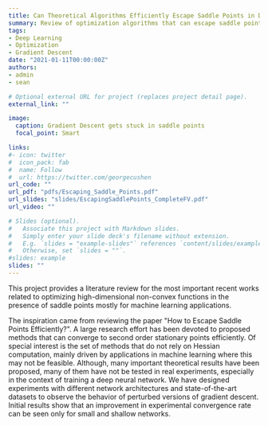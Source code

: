 ```yaml
---
title: Can Theoretical Algorithms Efficiently Escape Saddle Points in Deep Learning?
summary: Review of optimization algorithms that can escape saddle points in Deep Learning and some experimental results
tags:
- Deep Learning
- Optimization
- Gradient Descent
date: "2021-01-11T00:00:00Z"
authors:
- admin
- sean

# Optional external URL for project (replaces project detail page).
external_link: ""

image:
  caption: Gradient Descent gets stuck in saddle points
  focal_point: Smart

links:
#- icon: twitter
#  icon_pack: fab
#  name: Follow
#  url: https://twitter.com/georgecushen
url_code: ""
url_pdf: "pdfs/Escaping_Saddle_Points.pdf"
url_slides: "slides/EscapingSaddlePoints_CompleteFV.pdf"
url_video: ""

# Slides (optional).
#   Associate this project with Markdown slides.
#   Simply enter your slide deck's filename without extension.
#   E.g. `slides = "example-slides"` references `content/slides/example-slides.md`.
#   Otherwise, set `slides = ""`.
#slides: example
slides: ""
---
```


This project provides a literature review for the most important recent works related to optimizing high-dimensional non-convex functions in the presence of saddle points mostly for machine learning applications.

The inspiration came from reviewing the paper "How to Escape Saddle Points Efficiently?". A large research effort has been devoted to proposed methods that can converge to second order stationary points efficiently. Of special interest is the set of methods that do not rely on Hessian computation, mainly driven by applications in machine learning where this may not be feasible. Although, many important theoretical results have been proposed, many of them have not be tested in real experiments, especially in the context of training a deep neural network. We have designed experiments with different network architectures and state-of-the-art datasets to observe the behavior of perturbed versions of gradient descent. Initial results show that an improvement in experimental convergence rate can be seen only for small and shallow networks. 
